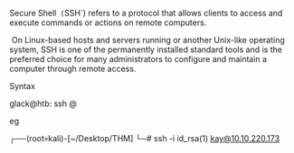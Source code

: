 Secure Shell` (`SSH`) refers to a protocol that allows clients to access and execute commands or actions on remote computers.

 On Linux-based hosts and servers running or another Unix-like operating system, SSH is one of the permanently installed standard tools and is the preferred choice for many administrators to configure and maintain a computer through remote access.

Syntax

glack@htb: ssh <username>@<IP addr>


eg 

┌──(root💀kali)-[~/Desktop/THM]
└─# ssh -i id_rsa\(1\) kay@10.10.220.173




